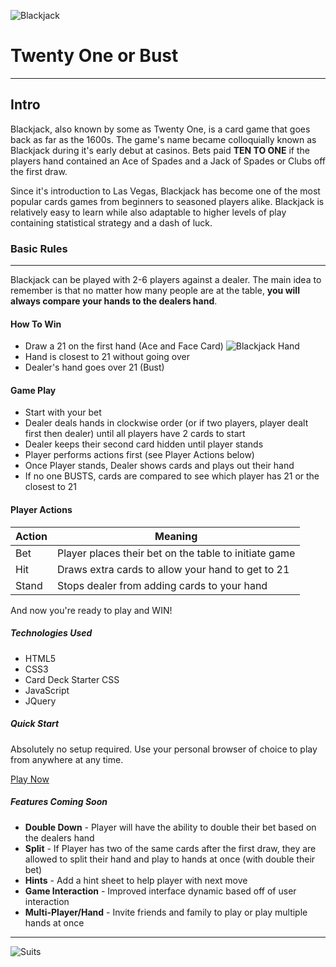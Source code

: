 ![Blackjack](http://i.imgur.com/oA1DE1g.png "Blackjack")

#  Twenty One or Bust

---

## Intro

Blackjack, also known by some as Twenty One, is a card game that goes back as far as the 1600s. The game's name became colloquially known as Blackjack during it's early debut at casinos. Bets paid **TEN TO ONE** if the players hand contained an Ace of Spades and a Jack of Spades or Clubs off the first draw.

Since it's introduction to Las Vegas, Blackjack has become one of the most popular cards games from beginners to seasoned players alike. Blackjack is relatively easy to learn while also adaptable to higher levels of play containing statistical strategy and a dash of luck. 


### Basic Rules
----

Blackjack can be played with 2-6 players against a dealer. The main idea to remember is that no matter how many people are at the table, **you will always compare your hands to the dealers hand**.

#### How To Win

* Draw a 21 on the first hand (Ace and Face Card) ![Blackjack Hand](http://i.imgur.com/bRXak7E.png)
* Hand is closest to 21 without going over 
* Dealer's hand goes over 21 (Bust)

#### Game Play

* Start with your bet
* Dealer deals hands in clockwise order (or if two players, player dealt first then dealer) until all players have 2 cards to start
* Dealer keeps their second card hidden until player stands
* Player performs actions first (see Player Actions below)
* Once Player stands, Dealer shows cards and plays out their hand
* If no one BUSTS, cards are compared to see which player has 21 or the closest to 21

#### Player Actions 


Action | Meaning
---- | ----
Bet | Player places their bet on the table to initiate game
Hit | Draws extra cards to allow your hand to get to 21
Stand | Stops dealer from adding cards to your hand

And now you're ready to play and WIN!


##### Technologies Used 

* HTML5 
* CSS3 
* Card Deck Starter CSS
* JavaScript
* JQuery


##### Quick Start

Absolutely no setup required. Use your personal browser of choice to play from anywhere at any time. 


[Play Now](https://jessbakk.github.io/Blackjack "Blackjack")

##### Features Coming Soon 

* **Double Down** - Player will have the ability to double their bet based on the dealers hand
* **Split** - If Player has two of the same cards after the first draw, they are allowed to split their hand and play to hands at once (with double their bet)
* **Hints** - Add a hint sheet to help player with next move
* **Game Interaction** - Improved interface dynamic based off of user interaction
* **Multi-Player/Hand** - Invite friends and family to play or play multiple hands at once

* **


![Suits](http://i.imgur.com/YDXoNVC.png "Suits")








